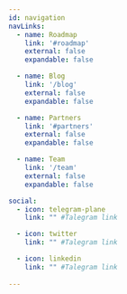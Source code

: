 ```yaml
---
id: navigation
navLinks:
  - name: Roadmap
    link: '#roadmap'
    external: false
    expandable: false

  - name: Blog
    link: '/blog'
    external: false
    expandable: false

  - name: Partners
    link: '#partners'
    external: false
    expandable: false

  - name: Team
    link: '/team'
    external: false
    expandable: false

social:
  - icon: telegram-plane
    link: "" #Talegram link

  - icon: twitter
    link: "" #Talegram link

  - icon: linkedin
    link: "" #Talegram link
    
---
```


<!--       - title: Future
        path: /future -->

<!--       submenu:
      - title: Solution
        path: /solution

      - title: Participate
        path: /participate

      - title: Token
        path: /token

      - title: Knowledge Base
        path: https://wiki.threefold.io/#/what_is_farming
        external: true -->
